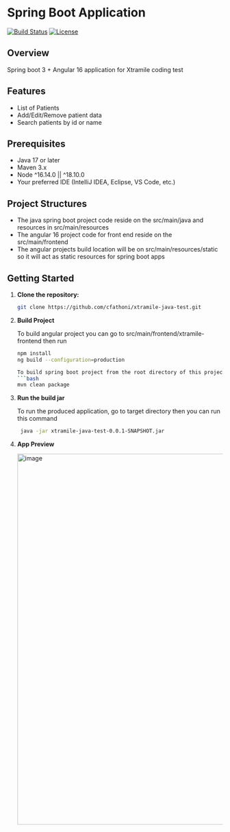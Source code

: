 # Spring Boot Application

[![Build Status](https://travis-ci.org/your-username/your-repository.svg?branch=main)](https://travis-ci.org/your-username/your-repository)
[![License](https://img.shields.io/badge/license-MIT-blue.svg)](LICENSE)

## Overview

Spring boot 3 + Angular 16 application for Xtramile coding test

## Features

- List of Patients
- Add/Edit/Remove patient data
- Search patients by id or name

## Prerequisites

- Java 17 or later
- Maven 3.x
- Node ^16.14.0 || ^18.10.0
- Your preferred IDE (IntelliJ IDEA, Eclipse, VS Code, etc.)

## Project Structures
- The java spring boot project code reside on the src/main/java and resources in src/main/resources
- The angular 16 project code for front end reside on the src/main/frontend
- The angular projects build location will be on src/main/resources/static so it will act as static resources for spring boot apps

## Getting Started

1. **Clone the repository:**

   ```bash
   git clone https://github.com/cfathoni/xtramile-java-test.git

2. **Build Project**

   To build angular project you can go to src/main/frontend/xtramile-frontend then run
    ```bash
    npm install
    ng build --configuration=production

   To build spring boot project from the root directory of this project you can run
   ```bash
   mvn clean package

4. **Run the build jar**

   To run the produced application, go to target directory then you can run this command
   ```bash
    java -jar xtramile-java-test-0.0.1-SNAPSHOT.jar

5. **App Preview**
   
   <img width="866" alt="image" src="https://github.com/cfathoni/xtramile-java-test/assets/11036827/9812dfad-e2a6-437d-bbd7-07b064df22b4">

   
